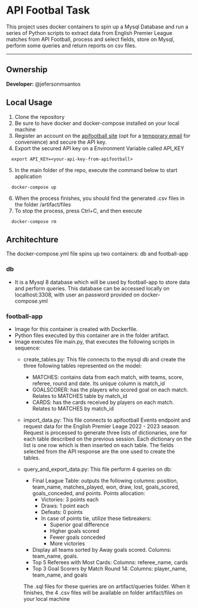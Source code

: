 # API Footbal Task

This project uses docker containers to spin up a Mysql Database and run a series of Python scripts to extract data from English Premier League matches from API Football, process and select fields, store on Mysql, perform some queries and return reports on csv files.

---

## Ownership
**Developer:** @jefersonmsantos


## Local Usage

1. Clone the repository
2. Be sure to have docker and docker-compose installed on your local machine
3. Register an account on the [apifootball site](https://apifootball.com/) (opt for a [temporary email](https://temp-mail.org/en/) for convenience) and secure the API key.
4. Export the secured API key on a Environment Variable called API_KEY
```console
  export API_KEY=<your-api-key-from-apifootball>
  ```
5. In the main folder of the repo, execute the command below to start application
```console
  docker-compose up
  ```
6. When the process finishes, you should find the generated .csv files in the folder /artifact/files
7. To stop the process, press Ctrl+C, and then execute
```console
  docker-compose rm
  ```



## Architechture
The docker-compose.yml file spins up two containers: db and football-app

### db
- It is a Mysql 8 database which will be used by football-app to store data and perform queries. This database can be accessed locally on localhost:3308, with user an password provided on docker-compose.yml

### football-app
- Image for this container is created with Dockerfile.
- Python files executed by this container are in the folder artifact.
- Image executes file main.py, that executes the following scripts in sequence:
    - create_tables.py: This file connects to the mysql db and create the three following tables represented on the model:



        - MATCHES: contains data from each match, with teams, score, referee, round and date. Its unique column is match_id
        - GOALSCORER: has the players who scored goal on each match. Relates to MATCHES table by match_id
        - CARDS: has the cards received by players on each match. Relates to MATCHES by match_id


    - import_data.py: This file connects to apifootball Events endpoint and request data for the English Premier Leage 2022 - 2023 season. Request is processed to generate three lists of dictionaries, one for each table described on the previous session. Each dictionary on the list is one row which is then inserted on each table. The fields selected from the API response are the one used to create the tables.

    - query_and_export_data.py: This file perform 4 queries on db:
        - Final League Table: outputs the following columns: position, team_name, matches_played, won, draw, lost, goals_scored, goals_conceded, and points.
            Points allocation:
            - Victories: 3 points each
            - Draws: 1 point each
            - Defeats: 0 points
            - In case of points tie, utilize these tiebreakers:
                - Superior goal difference
                - Higher goals scored
                - Fewer goals conceded
                - More victories
        - Display all teams sorted by Away goals scored. Columns: team_name, goals.
        - Top 5 Referees with Most Cards: Columns: referee_name, cards
        - Top 3 Goal Scorers by Match Round 14: Columns: player_name, team_name, and goals 

        The .sql files for these queries are on artifact/queries folder. When it finishes, the 4 .csv files will be available on folder artifact/files on your local machine